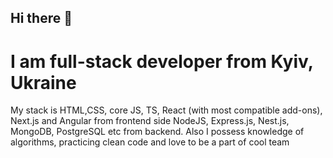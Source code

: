 ## Hi there 👋
# I am full-stack developer from Kyiv, Ukraine

My stack is HTML,CSS, core JS, TS, React (with most compatible add-ons), Next.js and Angular from frontend side
NodeJS, Express.js, Nest.js, MongoDB, PostgreSQL etc from backend. Also I possess knowledge of algorithms, practicing clean code and love to be a part of cool team
<!--
**Maxeemja/Maxeemja** is a ✨ _special_ ✨ repository because its `README.md` (this file) appears on your GitHub profile.

Here are some ideas to get you started:

- 🔭 I’m currently working on ...
- 🌱 I’m currently learning ...
- 👯 I’m looking to collaborate on ...
- 🤔 I’m looking for help with ...
- 💬 Ask me about ...
- 📫 How to reach me: ...
- 😄 Pronouns: ...
- ⚡ Fun fact: ...
-->
